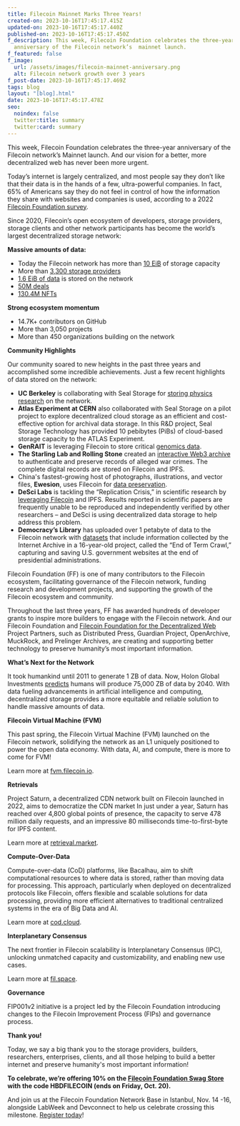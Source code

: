 ```yaml
---
title: Filecoin Mainnet Marks Three Years!
created-on: 2023-10-16T17:45:17.415Z
updated-on: 2023-10-16T17:45:17.440Z
published-on: 2023-10-16T17:45:17.450Z
f_description: This week, Filecoin Foundation celebrates the three-year
  anniversary of the Filecoin network’s  mainnet launch.
f_featured: false
f_image:
  url: /assets/images/filecoin-mainnet-anniversary.png
  alt: Filecoin network growth over 3 years
f_post-date: 2023-10-16T17:45:17.469Z
tags: blog
layout: "[blog].html"
date: 2023-10-16T17:45:17.478Z
seo:
  noindex: false
  twitter:title: summary
  twitter:card: summary
---
```

This week, Filecoin Foundation celebrates the three-year anniversary of the Filecoin network’s Mainnet launch. And our vision for a better, more decentralized web has never been more urgent. 

Today’s internet is largely centralized, and most people say they don’t like that their data is in the hands of a few, ultra-powerful companies. In fact, 65% of Americans say they do not feel in control of how the information they share with websites and companies is used, according to a 2022 [Filecoin Foundation survey](https://fil.org/blog/new-survey-american-consumers-are-ready-to-change-up-to-web3/).

Since 2020, Filecoin’s open ecosystem of developers, storage providers, storage clients and other network participants has become the world’s largest decentralized storage network:

**Massive amounts of data:**

* Today the Filecoin network has more than [10 EiB](https://dashboard.starboard.ventures/capacity-services) of storage capacity 
* More than [3,300 storage providers](https://filecoin.io/blog/posts/filecoin-news-75/) 
* [1.6 EiB of data](https://dashboard.starboard.ventures/capacity-services) is stored on the network 
* [50M deals](https://dashboard.starboard.ventures/market-deals) 
* [130.4M NFTs](https://nft.storage/stats/)

**Strong ecosystem momentum**

* 14.7K+ contributors on GitHub
* More than 3,050 projects
* More than 450 organizations building on the network

**Community Highlights**

Our community soared to new heights in the past three years and accomplished some incredible achievements. Just a few recent highlights of data stored on the network:

* **UC Berkeley** is collaborating with Seal Storage for [storing physics research](https://www.newswire.ca/news-releases/uc-berkeley-engages-seal-storage-web3-technology-to-advance-innovative-neutrino-physics-research-883282087.html) on the network.
* **Atlas Experiment at CERN** also collaborated with Seal Storage on a pilot project to explore decentralized cloud storage as an efficient and cost-effective option for archival data storage. In this R&D project, Seal Storage Technology has provided 10 pebibytes (PiBs) of cloud-based storage capacity to the ATLAS Experiment.
* **GenRAIT** is leveraging Filecoin to store critical [genomics data](https://filecoinfoundation.medium.com/case-study-genrait-leverages-filecoin-network-for-greater-visibility-access-and-storage-of-1d56897a2d73). 
* **The Starling Lab and Rolling Stone** created an [interactive Web3 archive](https://investigation.rollingstone.com/dj-photo-war-crimes-bosnia/) to authenticate and preserve records of alleged war crimes. The complete digital records are stored on Filecoin and IPFS.
* China's fastest-growing host of photographs, illustrations, and vector files, **Ewesion**, uses Filecoin for [data preservation](https://filecoinfoundation.medium.com/storage-company-ewesion-leverages-filecoin-network-for-data-preservation-e36cecc84e0e).
* **DeSci Labs** is tackling the “Replication Crisis,” in scientific research by [leveraging Filecoin](https://fil.org/blog/case-study-desci-labs-and-filecoin-enabling-a-future-of-open-science/) and IPFS. Results reported in scientific papers are frequently unable to be reproduced and independently verified by other researchers – and DeSci is using decentralized data storage to help address this problem.
* **Democracy’s Library** has uploaded over 1 petabyte of data to the Filecoin network with [datasets](https://fil.org/blog/democracy%E2%80%99s-library-announces-more-than-a-petabyte-of-government-data-uploaded-to-the-filecoin-network/) that include information collected by the Internet Archive in a 16-year-old project, called the “End of Term Crawl,” capturing and saving U.S. government websites at the end of presidential administrations. 

Filecoin Foundation (FF) is one of many contributors to the Filecoin ecosystem, facilitating governance of the Filecoin network, funding research and development projects, and supporting the growth of the Filecoin ecosystem and community. 

Throughout the last three years, FF has awarded hundreds of developer grants to inspire more builders to engage with the Filecoin network. And our Filecoin Foundation and [Filecoin Foundation for the Decentralized Web](https://ffdweb.org/) Project Partners, such as Distributed Press, Guardian Project, OpenArchive, MuckRock, and Prelinger Archives, are creating and supporting better technology to preserve humanity’s most important information. 

**What’s Next for the Network**

It took humankind until 2011 to generate 1 ZB of data. Now, Holon Global Investments [predicts](https://holon.investments/the-holon-data-report-part-3-a-history-of-data-storage-and-a-closer-look-at-data-centres/#:~:text=Reports-,The%20Holon%20Data%20Report%20Part%203%3A%20A%20history%20of%20data,closer%20look%20at%20data%20centres&text=It%20took%20humankind%20until%202011,systems%20used%20to%20store%20data.) humans will produce 75,000 ZB of data by 2040. With data fueling advancements in artificial intelligence and computing, decentralized storage provides a more equitable and reliable solution to handle massive amounts of data.  

**Filecoin Virtual Machine (FVM)**

This past spring, the Filecoin Virtual Machine (FVM) launched on the Filecoin network, solidifying the network as an L1 uniquely positioned to power the open data economy. With data, AI, and compute, there is more to come for FVM!

Learn more at [fvm.filecoin.io](https://fvm.filecoin.io/). 

**Retrievals**

Project Saturn, a decentralized CDN network built on Filecoin launched in 2022, aims to democratize the CDN market In just under a year, Saturn has reached over 4,800 global points of presence, the capacity to serve 478 million daily requests, and an impressive 80 milliseconds time-to-first-byte for IPFS content. 

Learn more at [retrieval.market](https://retrieval.market/).

**Compute-Over-Data**

Compute-over-data (CoD) platforms, like Bacalhau, aim to shift computational resources to where data is stored, rather than moving data for processing. This approach, particularly when deployed on decentralized protocols like Filecoin, offers flexible and scalable solutions for data processing, providing more efficient alternatives to traditional centralized systems in the era of Big Data and AI. 

Learn more at [cod.cloud](https://www.cod.cloud/).

**Interplanetary Consensus** 

The next frontier in Filecoin scalability is Interplanetary Consensus (IPC), unlocking unmatched capacity and customizability, and enabling new use cases.  

Learn more at [fil.space](https://fil.space/).

**Governance**

FIP001v2 initiative is a project led by the Filecoin Foundation introducing changes to the Filecoin Improvement Process (FIPs) and governance process.

**Thank you!**

Today, we say a big thank you to the storage providers, builders, researchers, enterprises, clients, and all those helping to build a better internet and preserve humanity's most important information!

**To celebrate, we’re offering 10% on the [Filecoin Foundation Swag Store](https://swag.fil.org/) with the code HBDFILECOIN (ends on Friday, Oct. 20).**

And join us at the Filecoin Foundation Network Base in Istanbul, Nov. 14 -16, alongside LabWeek and Devconnect to help us celebrate crossing this milestone. [Register today](https://networkbase.io/register-istanbul/)!